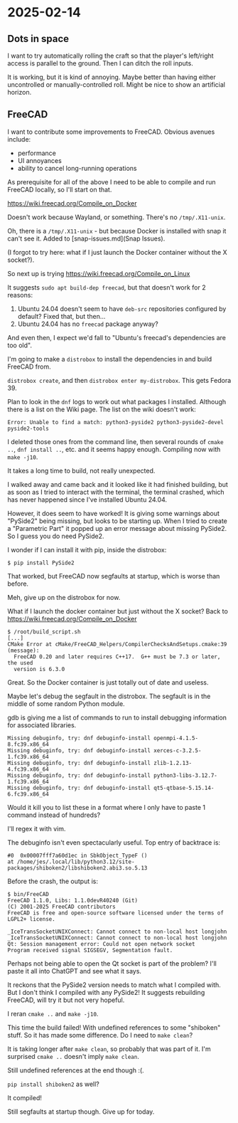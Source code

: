 # 2025-02-14

## Dots in space

I want to try automatically rolling the craft so that the player's left/right access is parallel to the ground. Then I can ditch the roll inputs.

It is working, but it is kind of annoying. Maybe better than having either uncontrolled
or manually-controlled roll. Might be nice to show an artificial horizon.

## FreeCAD

I want to contribute some improvements to FreeCAD. Obvious avenues include:

 * performance
 * UI annoyances
 * ability to cancel long-running operations

As prerequisite for all of the above I need to be able to compile and run FreeCAD locally,
so I'll start on that.

https://wiki.freecad.org/Compile_on_Docker

Doesn't work because Wayland, or something. There's no `/tmp/.X11-unix`.

Oh, there is a `/tmp/.X11-unix` - but because Docker is installed with snap it can't
see it. Added to [snap-issues.md](Snap Issues).

(I forgot to try here: what if I just launch the Docker container without the X socket?).

So next up is trying https://wiki.freecad.org/Compile_on_Linux

It suggests `sudo apt build-dep freecad`, but that doesn't work for 2 reasons:

1. Ubuntu 24.04 doesn't seem to have `deb-src` repositories configured by default? Fixed that, but then...
2. Ubuntu 24.04 has no `freecad` package anyway?

And even then, I expect we'd fall to "Ubuntu's freecad's dependencies are too old".

I'm going to make a `distrobox` to install the dependencies in and build FreeCAD from.

`distrobox create`, and then `distrobox enter my-distrobox`. This gets Fedora 39.

Plan to look in the `dnf` logs to work out
what packages I installed. Although there is a list on the Wiki page. The list on the wiki doesn't
work:

    Error: Unable to find a match: python3-pyside2 python3-pyside2-devel pyside2-tools

I deleted those ones from the command line, then several rounds of `cmake ..`, `dnf install ..`, etc. and it seems happy enough. Compiling now with `make -j10`.

It takes a long time to build, not really unexpected.

I walked away and came back and it looked like it had finished building, but as soon
as I tried to interact with the terminal, the terminal crashed, which has never happened
since I've installed Ubuntu 24.04.

However, it does seem to have worked! It is giving some warnings about "PySide2" being missing, but looks to be starting up. When I tried to create a "Parametric Part" it popped
up an error message about missing PySide2. So I guess you do need PySide2.

I wonder if I can install it with pip, inside the distrobox:

    $ pip install PySide2

That worked, but FreeCAD now segfaults at startup, which is worse than before.

Meh, give up on the distrobox for now.

What if I launch the docker container but just without the X socket? Back to https://wiki.freecad.org/Compile_on_Docker

    $ /root/build_script.sh
    [...]
    CMake Error at cMake/FreeCAD_Helpers/CompilerChecksAndSetups.cmake:39 (message):
      FreeCAD 0.20 and later requires C++17.  G++ must be 7.3 or later, the used
      version is 6.3.0

Great. So the Docker container is just totally out of date and useless.

Maybe let's debug the segfault in the distrobox. The segfault is in the middle of some
random Python module.

gdb is giving me a list of commands to run to install debugging information
for associated libraries.

    Missing debuginfo, try: dnf debuginfo-install openmpi-4.1.5-8.fc39.x86_64
    Missing debuginfo, try: dnf debuginfo-install xerces-c-3.2.5-1.fc39.x86_64
    Missing debuginfo, try: dnf debuginfo-install zlib-1.2.13-4.fc39.x86_64
    Missing debuginfo, try: dnf debuginfo-install python3-libs-3.12.7-1.fc39.x86_64
    Missing debuginfo, try: dnf debuginfo-install qt5-qtbase-5.15.14-6.fc39.x86_64

Would it kill you to list these in a format where I only have to paste 1 command instead of hundreds?

I'll regex it with vim.

The debuginfo isn't even spectacularly useful. Top entry of backtrace is:

    #0  0x00007fff7a60d1ec in SbkObject_TypeF ()
    at /home/jes/.local/lib/python3.12/site-packages/shiboken2/libshiboken2.abi3.so.5.13

Before the crash, the output is:

    $ bin/FreeCAD
    FreeCAD 1.1.0, Libs: 1.1.0devR40240 (Git)
    (C) 2001-2025 FreeCAD contributors
    FreeCAD is free and open-source software licensed under the terms of LGPL2+ license.

    _IceTransSocketUNIXConnect: Cannot connect to non-local host longjohn
    _IceTransSocketUNIXConnect: Cannot connect to non-local host longjohn
    Qt: Session management error: Could not open network socket
    Program received signal SIGSEGV, Segmentation fault.

Perhaps not being able to open the Qt socket is part of the problem? I'll paste it all
into ChatGPT and see what it says.

It reckons that the PySide2 version needs to match what I compiled with. But I don't
think I compiled with any PySide2! It suggests rebuilding FreeCAD, will try it but
not very hopeful.

I reran `cmake ..` and `make -j10`.

This time the build failed! With undefined references to some "shiboken" stuff.
So it has made some difference. Do I need to `make clean`?

It is taking longer after `make clean`, so probably that was part of it. I'm surprised
`cmake ..` doesn't imply `make clean`.

Still undefined references at the end though :(.

`pip install shiboken2` as well?

It compiled!

Still segfaults at startup though. Give up for today.
